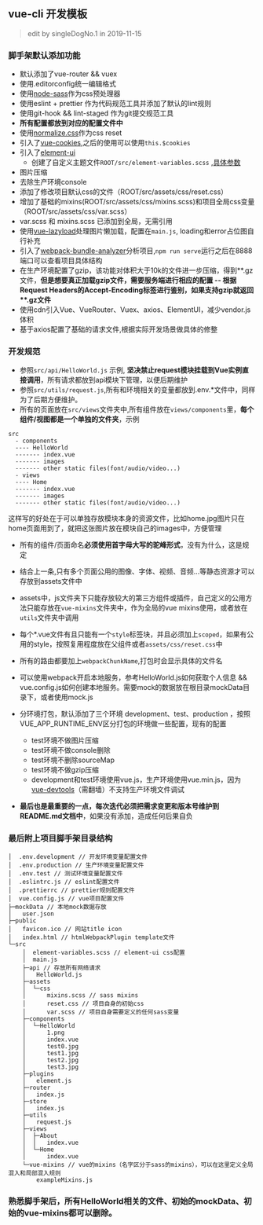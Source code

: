 ## vue-cli 开发模板

> edit by singleDogNo.1 in 2019-11-15

### 脚手架默认添加功能
+ 默认添加了vue-router && vuex
+ 使用.editorconfig统一编辑格式
+ 使用[node-sass](https://lost-dream.github.io/blog/2017/10/20/使用SASS/)作为css预处理器
+ 使用eslint + prettier 作为代码规范工具并添加了默认的lint规则
+ 使用git-hook && lint-staged 作为git提交规范工具
+ **所有配置都放到对应的配置文件中**
+ 使用[normalize.css](https://www.npmjs.com/package/normalize.css)作为css reset
+ 引入了[vue-cookies](https://www.npmjs.com/package/vue-cookies),之后的使用可以使用`this.$cookies`
+ 引入了[element-ui](https://element.eleme.cn/#/zh-CN/component/layout)
  - 创建了自定义主题文件`ROOT/src/element-variables.scss` ,[具体参数](https://github.com/ElemeFE/element/blob/dev/packages/theme-chalk/src/common/var.scss)
+ 图片压缩
+ 去除生产环境console
+ 添加了修改项目默认css的文件（ROOT/src/assets/css/reset.css）
+ 增加了基础的mixins(ROOT/src/assets/css/mixins.scss)和项目全局css变量（ROOT/src/assets/css/var.scss）
+ var.scss 和 mixins.scss 已添加到全局，无需引用
+ 使用[vue-lazyload](https://www.npmjs.com/package/vue-lazyload)处理图片懒加载，配置在`main.js`, loading和error占位图自行补充
+ 引入了[webpack-bundle-analyzer](https://github.com/webpack-contrib/webpack-bundle-analyzer)分析项目,`npm run serve`运行之后在8888端口可以查看项目具体结构
+ 在生产环境配置了gzip，该功能对体积大于10k的文件进一步压缩，得到\*\*.gz文件，**但是想要真正加载gzip文件，需要服务端进行相应的配置 -- 根据Request Headers的Accept-Encoding标签进行鉴别，如果支持gzip就返回 \*\*.gz文件**
+ 使用cdn引入Vue、VueRouter、Vuex、axios、ElementUI，减少vendor.js体积
+ 基于axios配置了基础的请求文件,根据实际开发场景做具体的修整

### 开发规范
- 参照`src/api/HelloWorld.js` 示例, **坚决禁止request模块挂载到Vue实例直接调用**，所有请求都放到api模块下管理，以便后期维护
- 参照`src/utils/request.js`,所有和环境相关的变量都放到.env.*文件中，同样为了后期方便维护。
- 所有的页面放在`src/views`文件夹中,所有组件放在`views/components`里，**每个组件/视图都是一个单独的文件夹**，示例
```
src
  - components
  ---- HelloWorld
  ------- index.vue
  ------- images
  ------- other static files(font/audio/video...)
  - views
  ---- Home
  ------- index.vue
  ------- images
  ------- other static files(font/audio/video...)
```
这样写的好处在于可以单独存放模块本身的资源文件，比如home.jpg图片只在home页面用到了，就把这张图片放在模块自己的images中，方便管理
- 所有的组件/页面命名**必须使用首字母大写的驼峰形式**，没有为什么，这是规定
- 结合上一条,只有多个页面公用的图像、字体、视频、音频...等静态资源才可以存放到assets文件中
- assets中，js文件夹下只能存放较大的第三方组件或插件，自己定义的公用方法只能存放在`vue-mixins`文件夹中，作为全局的vue mixins使用，或者放在`utils`文件夹中调用
- 每个*.vue文件有且只能有一个`style`标签块，并且必须加上`scoped`，如果有公用的style，按照复用程度放在父组件或者`assets/css/reset.css`中
- 所有的路由都要加上`webpackChunkName`,打包时会显示具体的文件名
- 可以使用webpack开启本地服务，参考HelloWorld.js如何获取个人信息 && vue.config.js如何创建本地服务。需要mock的数据放在根目录mockData目录下，或者使用mock.js
- 分环境打包，默认添加了三个环境 development、test、production ，按照VUE_APP_RUNTIME_ENV区分打包的环境做一些配置，现有的配置
  + test环境不做图片压缩
  + test环境不做console删除
  + test环境不删除sourceMap
  + test环境不做gzip压缩
  + development和test环境使用vue.js，生产环境使用vue.min.js，因为[vue-devtools](https://chrome.google.com/webstore/detail/vuejs-devtools/nhdogjmejiglipccpnnnanhbledajbpd)（需翻墙）不支持生产环境文件调试

- **最后也是最重要的一点，每次迭代必须把需求变更和版本号维护到README.md文档中**，如果没有添加，造成任何后果自负

### 最后附上项目脚手架目录结构
```
│  .env.development // 开发环境变量配置文件
│  .env.production // 生产环境变量配置文件
│  .env.test // 测试环境变量配置文件
│  .eslintrc.js // eslint配置文件
│  .prettierrc // prettier规则配置文件
│  vue.config.js // vue项目配置文件
├─mockData // 本地mock数据存放
│   user.json
├─public
│   favicon.ico // 网站title icon
│   index.html // htmlWebpackPlugin template文件
└─src
    │  element-variables.scss // element-ui css配置
    │  main.js
    ├─api // 存放所有网络请求
    │   HelloWorld.js
    ├─assets
    │  └─css
    │      mixins.scss // sass mixins
    │      reset.css // 项目自身的初始css
    │      var.scss // 项目自身需要定义的任何sass变量
    ├─components
    │  └─HelloWorld
    │      1.png
    │      index.vue
    │      test0.jpg
    │      test1.jpg
    │      test2.jpg
    │      test3.jpg
    ├─plugins
    │   element.js
    ├─router
    │   index.js
    ├─store
    │   index.js
    ├─utils
    │   request.js
    ├─views
    │  ├─About
    │  │   index.vue
    │  └─Home
    │      index.vue
    └─vue-mixins // vue的mixins（名字区分于sass的mixins），可以在这里定义全局混入和局部混入规则
        exampleMixins.js
```

### 熟悉脚手架后，所有HelloWorld相关的文件、初始的mockData、初始的vue-mixins都可以删除。